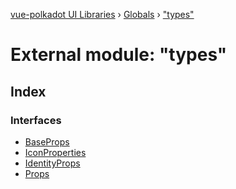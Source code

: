 [vue-polkadot UI Libraries](../README.md) › [Globals](../globals.md) › ["types"](_types_.md)

# External module: "types"

## Index

### Interfaces

* [BaseProps](../interfaces/_types_.baseprops.md)
* [IconProperties](../interfaces/_types_.iconproperties.md)
* [IdentityProps](../interfaces/_types_.identityprops.md)
* [Props](../interfaces/_types_.props.md)
